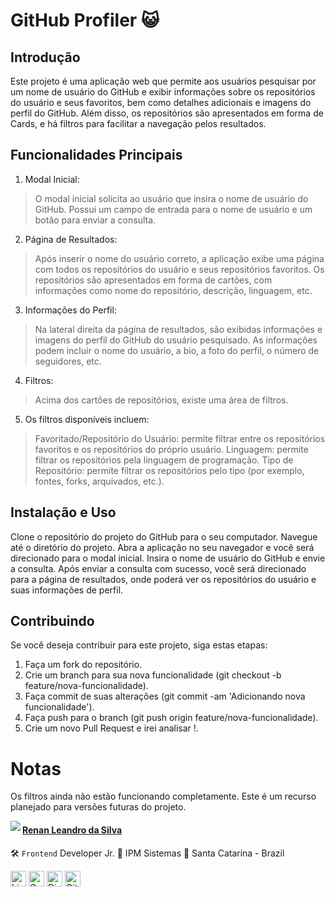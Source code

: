 # GitHub Profiler 😺

## Introdução

Este projeto é uma aplicação web que permite aos usuários pesquisar por um nome de usuário do GitHub e exibir informações sobre os repositórios do usuário e seus favoritos, bem como detalhes adicionais e imagens do perfil do GitHub. Além disso, os repositórios são apresentados em forma de Cards, e há filtros para facilitar a navegação pelos resultados.

## Funcionalidades Principais

1. Modal Inicial:

> O modal inicial solicita ao usuário que insira o nome de usuário do GitHub.
> Possui um campo de entrada para o nome de usuário e um botão para enviar a consulta.

2. Página de Resultados:

> Após inserir o nome do usuário correto, a aplicação exibe uma página com todos os repositórios do usuário e seus repositórios favoritos.
> Os repositórios são apresentados em forma de cartões, com informações como nome do repositório, descrição, linguagem, etc.

3. Informações do Perfil:

> Na lateral direita da página de resultados, são exibidas informações e imagens do perfil do GitHub do usuário pesquisado.
> As informações podem incluir o nome do usuário, a bio, a foto do perfil, o número de seguidores, etc.

4. Filtros:

> Acima dos cartões de repositórios, existe uma área de filtros.

5. Os filtros disponíveis incluem:

> Favoritado/Repositório do Usuário: permite filtrar entre os repositórios favoritos e os repositórios do próprio usuário.
> Linguagem: permite filtrar os repositórios pela linguagem de programação.
> Tipo de Repositório: permite filtrar os repositórios pelo tipo (por exemplo, fontes, forks, arquivados, etc.).

## Instalação e Uso

Clone o repositório do projeto do GitHub para o seu computador.
Navegue até o diretório do projeto.
Abra a aplicação no seu navegador e você será direcionado para o modal inicial.
Insira o nome de usuário do GitHub e envie a consulta.
Após enviar a consulta com sucesso, você será direcionado para a página de resultados, onde poderá ver os repositórios do usuário e suas informações de perfil.

## Contribuindo

Se você deseja contribuir para este projeto, siga estas etapas:

1. Faça um fork do repositório.
2. Crie um branch para sua nova funcionalidade (git checkout -b feature/nova-funcionalidade).
3. Faça commit de suas alterações (git commit -am 'Adicionando nova funcionalidade').
4. Faça push para o branch (git push origin feature/nova-funcionalidade).
5. Crie um novo Pull Request e irei analisar !.

# Notas

Os filtros ainda não estão funcionando completamente. Este é um recurso planejado para versões futuras do projeto.

</div>

<img align="left" src="https://www.github.com/renyzeraa.png?size=150">

#### [**Renan Leandro da Silva**](https://github.com/renyzeraa)

🛠 `Frontend` Developer Jr.
💼 IPM Sistemas
📍 Santa Catarina - Brazil

<a href="https://www.linkedin.com/in/renyzeraa" target="_blank"><img src="https://img.shields.io/badge/LinkedIn-0077B5?style=flat&logo=linkedin&logoColor=white" alt="LinkedIn Badge" height="25"></a>&nbsp;<a href="mailto:renansilvaytb@gmail.com" target="_blank"><img src="https://img.shields.io/badge/Gmail-D14836?style=flat&logo=gmail&logoColor=white" alt="Gmail Badge" height="25"></a>&nbsp;<a href="#"><img src="https://img.shields.io/badge/Discord-%237289DA.svg?logo=discord&logoColor=white" title="renan_s#7826" alt="Discord Badge" height="25"></a>&nbsp;<a href="https://www.github.com/renyzeraa" target="_blank"><img src="https://img.shields.io/badge/GitHub-100000?style=flat&logo=github&logoColor=white" alt="GitHub Badge" height="25"></a>&nbsp;

<br clear="left"/>
